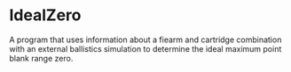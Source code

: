 # IdealZero
A program that uses information about a fiearm and cartridge combination with an external ballistics simulation to determine the ideal maximum point blank range zero.
